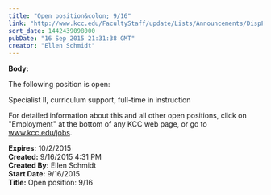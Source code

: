 ```yaml
---
title: "​Open position&colon; 9/16"
link: "http://www.kcc.edu/FacultyStaff/update/Lists/Announcements/DispForm.aspx?ID=2030"
sort_date: 1442439098000
pubDate: "16 Sep 2015 21:31:38 GMT"
creator: "Ellen Schmidt"
---
```


<div><b>Body:</b> <div class="ExternalClassFF61F5F8B7054BD6950C87895365D36E"><p>​The following position is open: </p>
<p>Specialist II, curriculum support, full-time in instruction</p>
<p>For detailed information about this and all other open positions, click on &quot;Employment&quot; at the bottom of any KCC web page, or go to <a href="/jobs">www.kcc.edu/jobs</a>.</p></div></div>
<div><b>Expires:</b> 10/2/2015</div>
<div><b>Created:</b> 9/16/2015 4:31 PM</div>
<div><b>Created By:</b> Ellen Schmidt</div>
<div><b>Start Date:</b> 9/16/2015</div>
<div><b>Title:</b> ​Open position: 9/16</div>
